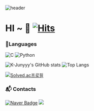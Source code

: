 ![header](https://capsule-render.vercel.app/api?type=Waving&color=e49797&height=170&section=header&text=PARK%20JI%20HYOUN&fontSize=50&animation=fadeIn)
# HI ~ 🙂  [![Hits](https://hits.seeyoufarm.com/api/count/incr/badge.svg?url=https%3A%2F%2Fgithub.com%2Fparkjihyoun&count_bg=%23FF9494&title_bg=%23464646&icon=googlekeep.svg&icon_color=%23FF9F9F&title=hits&edge_flat=false)](https://hits.seeyoufarm.com)

### 💪Languages
![C](https://img.shields.io/badge/C-A8B9CC?style=flat-square&logo=C&logoColor=black)
![Python](https://img.shields.io/badge/python-3776AB?style=flat-square&logo=Python&logoColor=black)


![K-Junyyy's GitHub stats](https://github-readme-stats.vercel.app/api?username=parkjihyoun&show_icons=true&theme=dracula) 
![Top Langs](https://github-readme-stats.vercel.app/api/top-langs/?username=parkjihyoun&layout=compact&theme=dracula)

[![Solved.ac프로필](http://mazassumnida.wtf/api/generate_badge?boj=jihyoun2002)](https://solved.ac/jihyoun2002)


### :mailbox_with_mail: Contacts
[![Naver Badge](https://img.shields.io/badge/Naver-03C75A?style=flat-square&logo=Naver&logoColor=white&link=mailto:rlatngus1691@naver.com)](mailto:jihyoun2002@naver.com)
 <img src="https://img.shields.io/badge/github-181717?style=for-the-badge&logo=github&logoColor=white">
